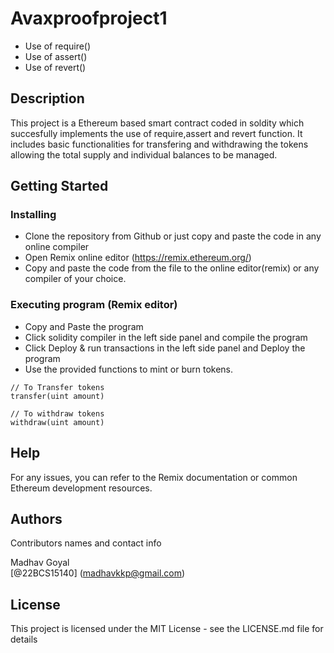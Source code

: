# Avaxproofproject1

* Use of require()
* Use of assert()
* Use of revert()
  
## Description

This project is a Ethereum based smart contract coded in soldity which succesfully implements the use of require,assert and revert function. It includes basic functionalities for transfering and withdrawing the tokens allowing the total supply and individual balances to be managed.

## Getting Started

### Installing

* Clone the repository from Github or just copy and paste the code in any online compiler
* Open Remix online editor (https://remix.ethereum.org/)
* Copy and paste the code from the file to the online editor(remix) or any compiler of your choice.

### Executing program (Remix editor)

* Copy and Paste the program
* Click solidity compiler in the left side panel and compile the program
* Click Deploy & run transactions in the left side panel and Deploy the program
* Use the provided functions to mint or burn tokens.
```
// To Transfer tokens
transfer(uint amount)

// To withdraw tokens
withdraw(uint amount)

```

## Help

For any issues, you can refer to the Remix documentation or common Ethereum development resources.

## Authors

Contributors names and contact info

Madhav Goyal  
[@22BCS15140] (madhavkkp@gmail.com)


## License

This project is licensed under the MIT License - see the LICENSE.md file for details
